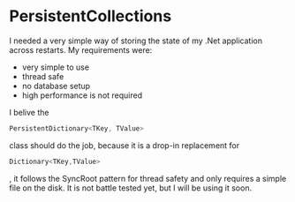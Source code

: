 # PersistentCollections

I needed a very simple way of storing the state of my .Net application across restarts.
My requirements were: 
 - very simple to use
 - thread safe
 - no database setup
 - high performance is not required
 
I belive the 
```cs
PersistentDictionary<TKey, TValue> 
```
class should do the job, because it is a drop-in replacement for 
```cs
Dictionary<TKey,TValue>
```
 , it follows the SyncRoot pattern for thread safety and only requires a simple file on the disk.
It is not battle tested yet, but I will be using it soon.
